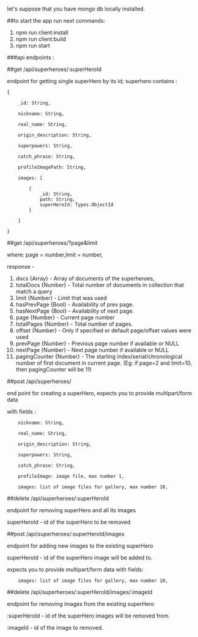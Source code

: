 let's suppose that you have mongo db locally installed.

##to start the app run next commands: 
1. npm run client:install
2. npm run client:build
3. npm run start

###api endpoints :


##get /api/superheroes/:superHeroId

endpoint for getting single superHero by its id;
superhero contains :

    {

        _id: String,

        nickname: String,
        
        real_name: String,
        
        origin_description: String,
        
        superpowers: String,
        
        catch_phrase: String,
        
        profileImagePath: String,
        
        images: [

            {
                _id: String,
                path: String,
                superHeroId: Types.ObjectId
            }
            
        ]

    } 








##get /api/superheroes/?page&limit

where: page = number,limit = number, 

response - 
1. docs {Array} - Array of documents of the superheroes,
2. totalDocs {Number} - Total number of documents in collection that match a query
3. limit {Number} - Limit that was used
4. hasPrevPage {Bool} - Availability of prev page.
5. hasNextPage {Bool} - Availability of next page.
6. page {Number} - Current page number
7. totalPages {Number} - Total number of pages.
8. offset {Number} - Only if specified or default page/offset values were used
9. prevPage {Number} - Previous page number if available or NULL
10. nextPage {Number} - Next page number if available or NULL
11. pagingCounter {Number} - The starting index/serial/chronological number of first document in current page. (Eg: if page=2 and limit=10, then pagingCounter will be 11)


##post /api/superheroes/

end point for creating a superHero, expects you to provide multipart/form data

with fields : 

        nickname: String,

        real_name: String,
        
        origin_description: String,
        
        superpowers: String,
        
        catch_phrase: String,

        profileImage: image file, max number 1,

        images: list of image files for gallery, max number 10,


##delete /api/superheroes/:superHeroId

endpoint for removing superHero and all its images

superHeroId - id of the superHero to be removed


##post /api/superheroes/:superHeroId/images

endpoint for adding new images to the existing superHero

superHeroId - id of the superHero image will be added to.

expects you to provide multipart/form data with fields: 

        images: list of image files for gallery, max number 10,

##delete /api/superheroes/:superHeroId/images/:imageId

endpoint for removing images from the existing superHero

:superHeroId - id of the superHero images will be removed from.

:imageId - id of the image to removed.